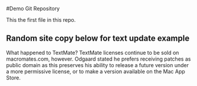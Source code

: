#Demo Git Repository

This the first file in this repo.


## Random site copy below for text update example
What happened to TextMate?
TextMate licenses continue to be sold on macromates.com, however. 
Odgaard stated he prefers receiving patches as public domain as this preserves his ability to release a future version under a more permissive license, or to make a version available on the Mac App Store.


